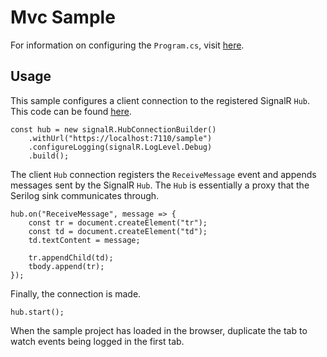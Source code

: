 # Mvc Sample

For information on configuring the `Program.cs`, visit [here](../../src/README.md).

## Usage

This sample configures a client connection to the registered SignalR `Hub`. This code can be found [here](./src/Views/Home/Index.cshtml).

    const hub = new signalR.HubConnectionBuilder()
        .withUrl("https://localhost:7110/sample")
        .configureLogging(signalR.LogLevel.Debug)
        .build();

The client `Hub` connection registers the `ReceiveMessage` event and appends messages sent by the SignalR `Hub`. The `Hub` is essentially a proxy that the Serilog sink communicates through.

    hub.on("ReceiveMessage", message => {
        const tr = document.createElement("tr");
        const td = document.createElement("td");
        td.textContent = message;

        tr.appendChild(td);
        tbody.append(tr);
    });

Finally, the connection is made.

    hub.start();

When the sample project has loaded in the browser, duplicate the tab to watch events being logged in the first tab.